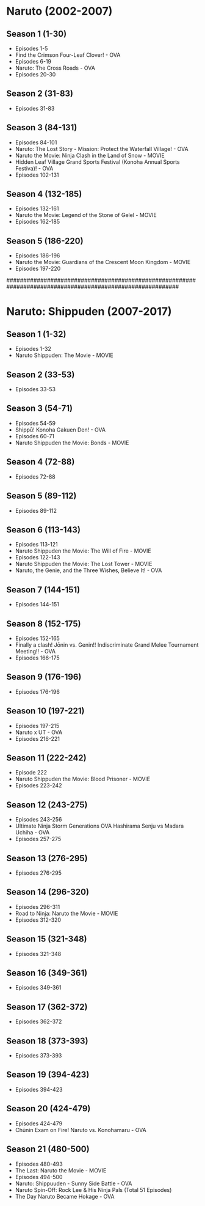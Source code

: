 # Naruto (2002-2007)


## Season 1 (1-30)
- Episodes 1-5
- Find the Crimson Four-Leaf Clover! - OVA
- Episodes 6-19
- Naruto: The Cross Roads - OVA
- Episodes 20-30


## Season 2 (31-83)
- Episodes 31-83


## Season 3 (84-131)
- Episodes 84-101
- Naruto: The Lost Story - Mission: Protect the Waterfall Village! - OVA
- Naruto the Movie: Ninja Clash in the Land of Snow - MOVIE
- Hidden Leaf Village Grand Sports Festival (Konoha Annual Sports Festiva)! - OVA
- Episodes 102-131


## Season 4 (132-185)
- Episodes 132-161
- Naruto the Movie: Legend of the Stone of Gelel - MOVIE
- Episodes 162-185


## Season 5 (186-220)
- Episodes 186-196
- Naruto the Movie: Guardians of the Crescent Moon Kingdom - MOVIE
- Episodes 197-220


###########################################################################################################


# Naruto: Shippuden (2007-2017)

## Season 1 (1-32)
- Episodes 1-32
- Naruto Shippuden: The Movie - MOVIE

## Season 2 (33-53)
- Episodes 33-53

## Season 3 (54-71)
- Episodes 54-59
- Shippū! Konoha Gakuen Den! - OVA
- Episodes 60-71
- Naruto Shippuden the Movie: Bonds - MOVIE

## Season 4 (72-88)
- Episodes 72-88

## Season 5 (89-112)
- Episodes 89-112

## Season 6 (113-143)
- Episodes 113-121
- Naruto Shippuden the Movie: The Will of Fire - MOVIE
- Episodes 122-143
- Naruto Shippuden the Movie: The Lost Tower - MOVIE
- Naruto, the Genie, and the Three Wishes, Believe It! - OVA

## Season 7 (144-151)
- Episodes 144-151

## Season 8 (152-175)
- Episodes 152-165
- Finally a clash! Jōnin vs. Genin!! Indiscriminate Grand Melee Tournament Meeting!! - OVA
- Episodes 166-175

## Season 9 (176-196)
- Episodes 176-196

## Season 10 (197-221)
- Episodes 197-215
- Naruto x UT - OVA
- Episodes 216-221

## Season 11 (222-242)
- Episode 222
- Naruto Shippuden the Movie: Blood Prisoner - MOVIE
- Episodes 223-242

## Season 12 (243-275)
- Episodes 243-256
- Ultimate Ninja Storm Generations OVA Hashirama Senju vs Madara Uchiha - OVA
- Episodes 257-275

## Season 13 (276-295)
- Episodes 276-295

## Season 14 (296-320)
- Episodes 296-311
- Road to Ninja: Naruto the Movie - MOVIE
- Episodes 312-320

## Season 15 (321-348)
- Episodes 321-348

## Season 16 (349-361)
- Episodes 349-361

## Season 17 (362-372)
- Episodes 362-372

## Season 18 (373-393)
- Episodes 373-393

## Season 19 (394-423)
- Episodes 394-423

## Season 20 (424-479)
- Episodes 424-479
- Chūnin Exam on Fire! Naruto vs. Konohamaru - OVA

## Season 21 (480-500)
- Episodes 480-493
- The Last: Naruto the Movie - MOVIE
- Episodes 494-500
- Naruto: Shippuuden - Sunny Side Battle - OVA
- Naruto Spin-Off: Rock Lee & His Ninja Pals (Total 51 Episodes)
- The Day Naruto Became Hokage - OVA
